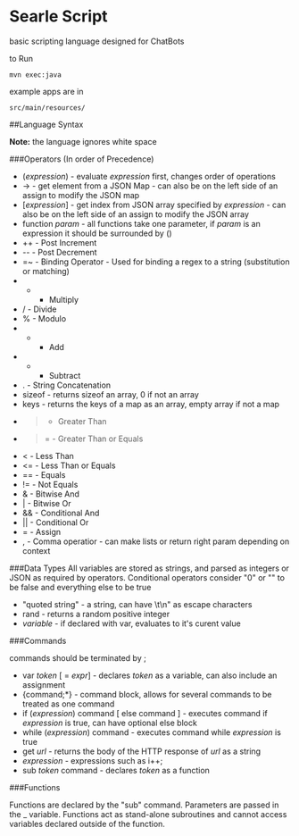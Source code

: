 # Searle Script
basic scripting language designed for ChatBots

to Run
```
mvn exec:java
```
example apps are in
```
src/main/resources/
```

##Language Syntax

**Note:** the language ignores white space

###Operators (In order of Precedence)
* (*expression*) - evaluate *expression* first, changes order of operations
* ->  - get element from a JSON Map - can also be on the left side of an assign to modify the JSON map
* [*expression*] - get index from JSON array specified by *expression* - can also be on the left side of an assign to modify the JSON array
* function *param* - all functions take one parameter, if *param* is an expression it should be surrounded by ()
* ++ - Post Increment
* -- - Post Decrement
* =~ - Binding Operator - Used for binding a regex to a string (substitution or matching)
* * - Multiply
* / - Divide
* % - Modulo
* + - Add
* - - Subtract
* . - String Concatenation
* sizeof - returns sizeof an array, 0 if not an array
* keys - returns the keys of a map as an array, empty array if not a map
* > - Greater Than
* >= - Greater Than or Equals
* < - Less Than
* <= - Less Than or Equals
* == - Equals
* != - Not Equals
* & - Bitwise And
* | - Bitwise Or
* && - Conditional And
* || - Conditional Or
* = - Assign
* , - Comma operatior - can make lists or return right param depending on context
 
###Data Types
All variables are stored as strings, and parsed as integers or JSON as required by operators.  Conditional operators consider "0" or "" to be false and everything else to be true

* "quoted string" - a string, can have \t\n\" as escape characters
* rand - returns a random positive integer
* *variable* - if declared with var, evaluates to it's curent value


###Commands

commands should be terminated by ;


* var *token* [ = *expr*] - declares *token* as a variable, can also include an assignment
* {command;*} - command block, allows for several commands to be treated as one command
* if (*expression*) command [ else command ]  - executes command if *expression* is true, can have optional else block
* while (*expression*) command - executes command while *expression* is true
* get *url* - returns the body of the HTTP response of *url* as a string
* *expression* - expressions such as i++;
* sub *token* command - declares *token* as a function


###Functions

Functions are declared by the "sub" command.  Parameters are passed in the _ variable.  Functions act as stand-alone subroutines and cannot access variables declared outside of the function.
